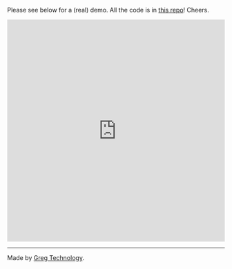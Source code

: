 Please see below for a (real) demo. All the code is in [this repo](https://github.com/gregsadetsky/sagittarius)! Cheers.

<iframe width="100%" height="515" src="https://www.youtube.com/embed/__nL7Vc0OCg?si=tReedrTnNuSBFHXs" title="YouTube video player" frameborder="0" allow="accelerometer; autoplay; clipboard-write; encrypted-media; gyroscope; picture-in-picture; web-share" allowfullscreen></iframe>

---

Made by [Greg Technology](https://greg.technology/).
